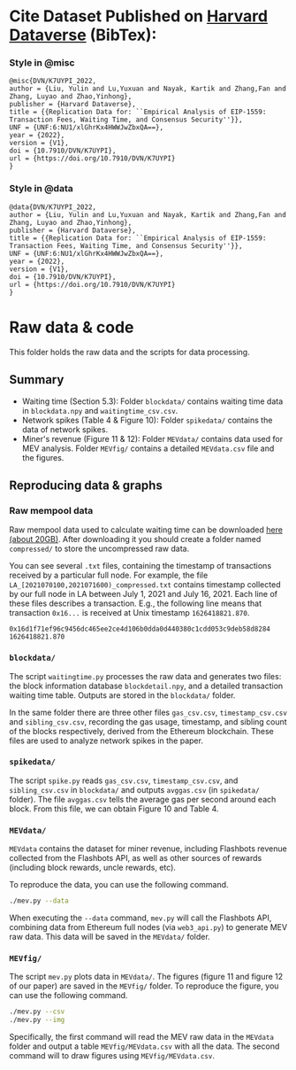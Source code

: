 # Cite Dataset Published on [Harvard Dataverse](https://doi.org/10.7910/DVN/K7UYPI) (BibTex):
### Style in @misc

```
@misc{DVN/K7UYPI_2022,
author = {Liu, Yulin and Lu,Yuxuan and Nayak, Kartik and Zhang,Fan and Zhang, Luyao and Zhao,Yinhong},
publisher = {Harvard Dataverse},
title = {{Replication Data for: ``Empirical Analysis of EIP-1559: Transaction Fees, Waiting Time, and Consensus Security''}},
UNF = {UNF:6:NU1/xlGhrKx4HWWJwZbxQA==},
year = {2022},
version = {V1},
doi = {10.7910/DVN/K7UYPI},
url = {https://doi.org/10.7910/DVN/K7UYPI}
}
```

### Style in @data

```
@data{DVN/K7UYPI_2022,
author = {Liu, Yulin and Lu,Yuxuan and Nayak, Kartik and Zhang,Fan and Zhang, Luyao and Zhao,Yinhong},
publisher = {Harvard Dataverse},
title = {{Replication Data for: ``Empirical Analysis of EIP-1559: Transaction Fees, Waiting Time, and Consensus Security''}},
UNF = {UNF:6:NU1/xlGhrKx4HWWJwZbxQA==},
year = {2022},
version = {V1},
doi = {10.7910/DVN/K7UYPI},
url = {https://doi.org/10.7910/DVN/K7UYPI}
}
```




# Raw data & code

This folder holds the raw data and the scripts for data processing.

## Summary

- Waiting time (Section 5.3): Folder `blockdata/` contains waiting time data in `blockdata.npy` and `waitingtime_csv.csv`.
- Network spikes (Table 4 & Figure 10): Folder `spikedata/` contains the data of network spikes.
- Miner's revenue (Figure 11 & 12): Folder `MEVdata/` contains data used for MEV analysis. Folder `MEVfig/` contains a detailed `MEVdata.csv` file and the figures.

## Reproducing data & graphs

### Raw mempool data

Raw mempool data used to calculate waiting time can be downloaded [here (about 20GB)](https://eip-1559-waiting-time-data.s3.us-west-002.backblazeb2.com/rawdata.tar.gz). After downloading it you should create a folder named `compressed/` to store the uncompressed raw data.

You can see several ``.txt`` files, containing the timestamp of transactions received by a particular full node. For example, the file ``LA_[2021070100,2021071600)_compressed.txt`` contains timestamp collected by our full node in LA between July 1, 2021 and July 16, 2021. Each line of these files describes a transaction. E.g., the following line means that transaction ``0x16...`` is received at Unix timestamp ``1626418821.870``.

```
0x16d1f71ef96c9456dc465ee2ce4d106b0dda0d440380c1cdd053c9deb58d8284 1626418821.870
```


### `blockdata/`

The script ``waitingtime.py`` processes the raw data and generates two files: the block information database `blockdetail.npy`, and a detailed transaction waiting time table. Outputs are stored in the `blockdata/` folder.

In the same folder there are three other files `gas_csv.csv`, `timestamp_csv.csv` and `sibling_csv.csv`, recording the gas usage, timestamp, and sibling count of the blocks respectively, derived from the Ethereum blockchain. These files are used to analyze network spikes in the paper.

### `spikedata/`

The script `spike.py` reads  `gas_csv.csv`, `timestamp_csv.csv`, and `sibling_csv.csv` in `blockdata/` and outputs `avggas.csv` (in `spikedata/` folder). The file `avggas.csv` tells the average gas per second around each block. From this file, we can obtain Figure 10 and Table 4.

### ``MEVdata/``

`MEVdata` contains the dataset for miner revenue, including Flashbots revenue collected from the Flashbots API, as well as other sources of rewards (including block rewards, uncle rewards, etc).

To reproduce the data, you can use the following command.

```bash
./mev.py --data
```

When executing the `--data` command, `mev.py` will call the Flashbots API, combining data from Ethereum full nodes (via `web3_api.py`) to generate MEV raw data. This data will be saved in the `MEVdata/` folder.

### ``MEVfig/``

The script ``mev.py`` plots data in ``MEVdata/``. The figures (figure 11 and figure 12 of our paper) are saved in the ``MEVfig/`` folder. To reproduce the figure, you can use the following command.

```bash
./mev.py --csv
./mev.py --img
```

Specifically, the first command will read the MEV raw data in the `MEVdata` folder and output a table `MEVfig/MEVdata.csv` with all the data.
The second command will to draw figures using `MEVfig/MEVdata.csv`.

